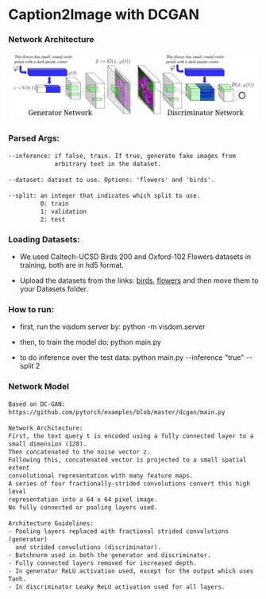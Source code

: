 # Caption2Image with DCGAN

### Network Architecture
![alt text](https://github.com/andac-demir/Caption2Image-with-DCGAN/blob/master/images/textDCGAN.JPG)

### Parsed Args:
    --inference: if false, train. If true, generate fake images from
                 arbitrary text in the dataset. 

    --dataset: dataset to use. Options: 'flowers' and 'birds'.
    
    --split: an integer that indicates which split to use.
             0: train
             1: validation
             2: test

### Loading Datasets:
  *  We used Caltech-UCSD Birds 200 and Oxford-102 Flowers datasets in training, both are in hd5 format.
  
  * Upload the datasets from the links: [birds](https://drive.google.com/file/d/1mNhn6MYpBb-JwE86GC1kk0VJsYj-Pn5j/view), [flowers](https://drive.google.com/file/d/1EgnaTrlHGaqK5CCgHKLclZMT_AMSTyh8/view) and then move them to your Datasets folder.

### How to run:           
  * first, run the visdom server by: python -m visdom.server

  * then, to train the model do: python main.py 

  * to do inference over the test data: python main.py --inference "true" --split 2

### Network Model
    Based on DC-GAN:
    https://github.com/pytorch/examples/blob/master/dcgan/main.py
    
    Network Architecture:
    First, the text query t is encoded using a fully connected layer to a 
    small dimension (128). 
    Then concatenated to the noise vector z.  
    Following this, concatenated vector is projected to a small spatial extent
    convolutional representation with many feature maps.
    A series of four fractionally-strided convolutions convert this high level
    representation into a 64 x 64 pixel image. 
    No fully connected or pooling layers used.

    Architecture Guidelines:
    - Pooling layers replaced with fractional strided convolutions (generator)
      and strided convolutions (discriminator).
    - Batchnorm used in both the generator and discriminator.
    - Fully connected layers removed for increased depth.
    - In generator ReLU activation used, except for the output which uses Tanh.
    - In discriminator Leaky ReLU activation used for all layers.

